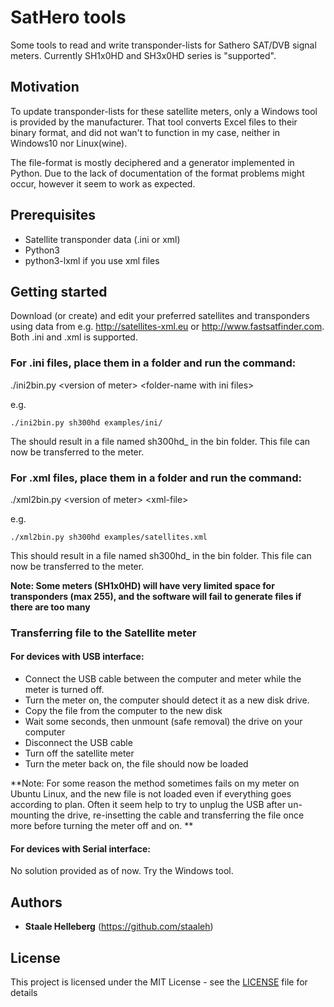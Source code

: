 # SatHero tools

Some tools to read and write transponder-lists for Sathero SAT/DVB signal meters. Currently SH1x0HD and SH3x0HD series is "supported".

## Motivation

To update transponder-lists for these satellite meters, only a Windows tool is provided by the manufacturer. That tool converts Excel files to their binary format, and did not wan't to function in my case, neither in Windows10 nor Linux(wine).

The file-format is mostly deciphered and a generator implemented in Python. Due to the lack of documentation of the format problems might occur, however it seem to work as expected.


## Prerequisites

* Satellite transponder data (.ini or xml)
* Python3
* python3-lxml if you use xml files

## Getting started

Download (or create) and edit your preferred satellites and transponders using data from e.g. http://satellites-xml.eu or http://www.fastsatfinder.com.
Both .ini and .xml is supported.

### For .ini files, place them in a folder and run the command:

./ini2bin.py &lt;version of meter&gt; &lt;folder-name with ini files&gt;

e.g.


```
./ini2bin.py sh300hd examples/ini/

```

The should result in a file named sh300hd_<todays date> in the bin folder. This file can now be transferred to the meter.


### For .xml files, place them in a folder and run the command:

./xml2bin.py &lt;version of meter&gt; &lt;xml-file&gt;

e.g.

```
./xml2bin.py sh300hd examples/satellites.xml

```

This should result in a file named sh300hd_<todays date> in the bin folder. This file can now be transferred to the meter.

**Note: Some meters (SH1x0HD) will have very limited space for transponders (max 255), and the software will fail to generate files if there are too many**


### Transferring file to the Satellite meter

#### For devices with USB interface:

* Connect the USB cable between the computer and meter while the meter is turned off. 
* Turn the meter on, the computer should detect it as a new disk drive. 
* Copy the file from the computer to the new disk
* Wait some seconds, then unmount (safe removal) the drive on your computer
* Disconnect the USB cable
* Turn off the satellite meter
* Turn the meter back on, the file should now be loaded

**Note: For some reason the method sometimes fails on my meter on Ubuntu Linux, and the new file is not loaded even if everything goes according to plan. 
Often it seem help to try to unplug the USB after un-mounting the drive, re-insetting the cable and transferring the file once more before turning the meter off and on. **


#### For devices with Serial interface:

No solution provided as of now. Try the Windows tool.


## Authors

* **Staale Helleberg** (https://github.com/staaleh)


## License

This project is licensed under the MIT License - see the [LICENSE](LICENSE) file for details
